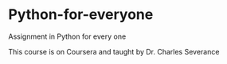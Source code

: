 # Python-for-everyone
Assignment in Python for every one

This course is on Coursera and taught by Dr. Charles Severance

